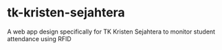 # tk-kristen-sejahtera
A web app design specifically for TK Kristen Sejahtera to monitor student attendance using RFID
